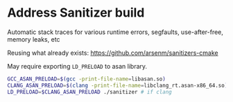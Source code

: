

# Address Sanitizer build

Automatic stack traces for various runtime errors, segfaults, use-after-free, memory leaks, etc

Reusing what already exists:
https://github.com/arsenm/sanitizers-cmake


May require exporting `LD_PRELOAD` to asan library.

```bash
GCC_ASAN_PRELOAD=$(gcc -print-file-name=libasan.so)
CLANG_ASAN_PRELOAD=$(clang -print-file-name=libclang_rt.asan-x86_64.so)
LD_PRELOAD=$CLANG_ASAN_PRELOAD ./sanitizer # if clang
```
